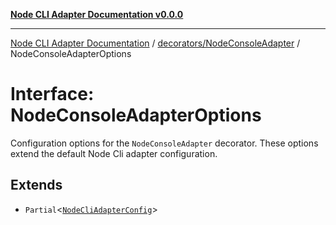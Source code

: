 [**Node CLI Adapter Documentation v0.0.0**](../../../README.md)

***

[Node CLI Adapter Documentation](../../../modules.md) / [decorators/NodeConsoleAdapter](../README.md) / NodeConsoleAdapterOptions

# Interface: NodeConsoleAdapterOptions

Configuration options for the `NodeConsoleAdapter` decorator.
These options extend the default Node Cli adapter configuration.

## Extends

- `Partial`\<[`NodeCliAdapterConfig`](../../../options/NodeCliAdapterBlueprint/interfaces/NodeCliAdapterConfig.md)\>
